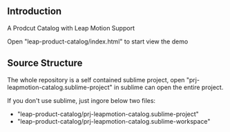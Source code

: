 ## Introduction

A Prodcut Catalog with Leap Motion Support

Open "leap-product-catalog/index.html" to start view the demo


## Source Structure

The whole repository is a self contained sublime project, open "prj-leapmotion-catalog.sublime-project" in sublime can open the entire project.

If you don't use sublime, just ingore below two files:
  * "leap-product-catalog/prj-leapmotion-catalog.sublime-project"
  * "leap-product-catalog/prj-leapmotion-catalog.sublime-workspace"


